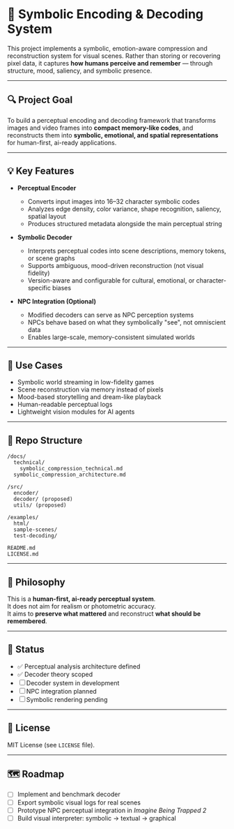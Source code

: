 # 🧠 Symbolic Encoding & Decoding System

This project implements a symbolic, emotion-aware compression and reconstruction system for visual scenes. Rather than storing or recovering pixel data, it captures **how humans perceive and remember** — through structure, mood, saliency, and symbolic presence.

---

## 🔍 Project Goal

To build a perceptual encoding and decoding framework that transforms images and video frames into **compact memory-like codes**, and reconstructs them into **symbolic, emotional, and spatial representations** for human-first, ai-ready applications.

---

## 💡 Key Features

- **Perceptual Encoder**
  - Converts input images into 16–32 character symbolic codes
  - Analyzes edge density, color variance, shape recognition, saliency, spatial layout
  - Produces structured metadata alongside the main perceptual string

- **Symbolic Decoder**
  - Interprets perceptual codes into scene descriptions, memory tokens, or scene graphs
  - Supports ambiguous, mood-driven reconstruction (not visual fidelity)
  - Version-aware and configurable for cultural, emotional, or character-specific biases

- **NPC Integration (Optional)**
  - Modified decoders can serve as NPC perception systems
  - NPCs behave based on what they symbolically "see", not omniscient data
  - Enables large-scale, memory-consistent simulated worlds

---

## 🧠 Use Cases

- Symbolic world streaming in low-fidelity games  
- Scene reconstruction via memory instead of pixels  
- Mood-based storytelling and dream-like playback  
- Human-readable perceptual logs  
- Lightweight vision modules for AI agents  

---

## 📁 Repo Structure

```
/docs/
  technical/
    symbolic_compression_technical.md
  symbolic_compression_architecture.md

/src/
  encoder/
  decoder/ (proposed)
  utils/ (proposed)

/examples/
  html/
  sample-scenes/
  test-decoding/

README.md
LICENSE.md
```

---

## 📜 Philosophy

This is a **human-first, ai-ready perceptual system**.  
It does not aim for realism or photometric accuracy.  
It aims to **preserve what mattered** and reconstruct **what should be remembered**.

---

## 🧪 Status

- ✅ Perceptual analysis architecture defined  
- ✅ Decoder theory scoped  
- ☐ Decoder system in development  
- ☐ NPC integration planned  
- ☐ Symbolic rendering pending  

---

## 🧷 License

MIT License (see `LICENSE` file).

---

## 🗺️ Roadmap

- [ ] Implement and benchmark decoder
- [ ] Export symbolic visual logs for real scenes
- [ ] Prototype NPC perceptual integration in *Imagine Being Trapped 2*
- [ ] Build visual interpreter: symbolic → textual → graphical
